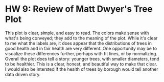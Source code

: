 # HW 9: Review of Matt Dwyer's Tree Plot


This plot is clear, simple, and easy to read. The colors make sense with what's being conveyed; they add to the meaning of the plot. While it's clear to me what the labels are, it does appear that the distributions of trees in good health and in fair health are very different. One opportunity may be to visualize these differences further, perhaps with fit lines, or by normalizing. Overall the plot does tell a story: younger trees, with smaller diameters, tend to be healthier. This is a clear, honest, and beautiful way to make that clear. I would also be intersted if the health of trees by borough would tell another data driven story.  


